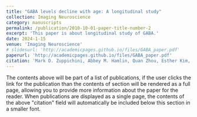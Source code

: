 ```yaml
---
title: "GABA levels decline with age: A longitudinal study"
collection: Imaging Neuroscience
category: manuscripts
permalink: /publication/2010-10-01-paper-title-number-2
excerpt: 'This paper is about longitudinal study of GABA.'
date: 2024-1-15
venue: 'Imaging Neuroscience'
# slidesurl: 'http://academicpages.github.io/files/GABA_paper.pdf'
paperurl: 'http://academicpages.github.io/files/GABA_paper.pdf'
citation: 'Mark D. Zuppichini, Abbey M. Hamlin, Quan Zhou, Esther Kim, Shreya Rajagopal, Adriene M. Beltz, Thad A. Polk; GABA levels decline with age: A longitudinal study. Imaging Neuroscience 2024; 2 1–15. doi: https://doi.org/10.1162/imag_a_00224.'
---
```


The contents above will be part of a list of publications, if the user clicks the link for the publication than the contents of section will be rendered as a full page, allowing you to provide more information about the paper for the reader. When publications are displayed as a single page, the contents of the above "citation" field will automatically be included below this section in a smaller font.
